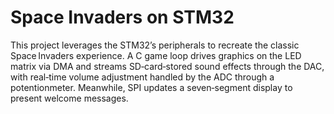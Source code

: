 # Space Invaders on STM32 

This project leverages the STM32’s peripherals to recreate the classic Space Invaders experience. A C game loop drives graphics on the LED matrix via DMA and streams SD‑card‑stored sound effects through the DAC, with real‑time volume adjustment handled by the ADC through a potentionmeter. Meanwhile, SPI updates a seven‑segment display to present welcome messages. 
